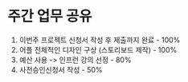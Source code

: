# 주간 업무 공유


1. 이번주 프로젝트 신청서 작성 후 제출까지 완료 - 100%
2. 어플 전체적인 디자인 구상 (스토리보드 제작) - 100%
3. 예산 사용 -> 인프런 강의 선정 - 80%
4. 사전승인신청서 작성 - 50%
